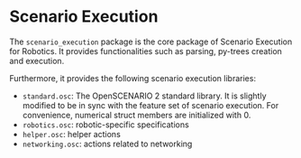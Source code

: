 # Scenario Execution

The `scenario_execution` package is the core package of Scenario Execution for Robotics. It provides functionalities such as parsing, py-trees creation and execution.

Furthermore, it provides the following scenario execution libraries:

- `standard.osc`: The OpenSCENARIO 2 standard library. It is slightly modified to be in sync with the feature set of scenario execution. For convenience, numerical struct members are initialized with 0.
- `robotics.osc`: robotic-specific specifications
- `helper.osc`: helper actions
- `networking.osc`: actions related to networking

